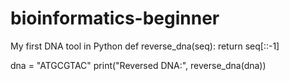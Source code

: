 # bioinformatics-beginner
My first DNA tool in Python
def reverse_dna(seq):
    return seq[::-1]

dna = "ATGCGTAC"
print("Reversed DNA:", reverse_dna(dna))

